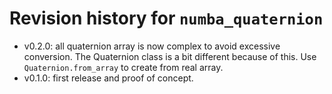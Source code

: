 # Revision history for `numba_quaternion`

- v0.2.0: all quaternion array is now complex to avoid excessive conversion. The Quaternion class is a bit different because of this. Use `Quaternion.from_array` to create from real array.
- v0.1.0: first release and proof of concept.
